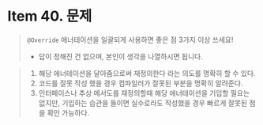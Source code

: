 # Item 40. 문제
> `@Override` 애너테이션을 일괄되게 사용하면 좋은 점 3가지 이상 쓰세요!<br>
> - 답이 정해진 건 없으며, 본인이 생각을 나열하시면 됩니다.

> 1. 해당 애너테이션을 달아줌으로써 재정의한다 라는 의도를 명확히 할 수 있다.
> 2. 코드를 잘못 작성 했을 경우 컴파일러가 잘못된 부분을 명확히 알려준다.
> 3. 인터페이스나 추상 메서도를 재정의할때 해당 애너테이션을 기입할 필요는 없지만, 기입하는 습관을 들이면 실수로라도 작성했을 경우 빠르게 잘못된 점을 확인 가능하다. 